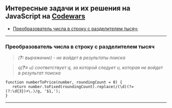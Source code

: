 ## Интересные задачи и их решения на JavaScript на [Codewars](https://www.codewars.com/)

 + [Преобразователь числа в строку с разделителем тысяч](#codewars1);

***

### <a name="codewars1"></a>Преобразователь числа в строку с разделителем тысяч

> _(**?:** выражение) - не войдет в результаты поиска_

> _q(**?=** u) соответствует q, за которой следует u, которая не войдет в результат поиска_


```
function numberToPrice(number, roundingCount = 0) {
   return number.toFixed(roundingCount).replace(/(\d)(?=(?:\d{3})+\.)/g, '$1,');
}
```

***
